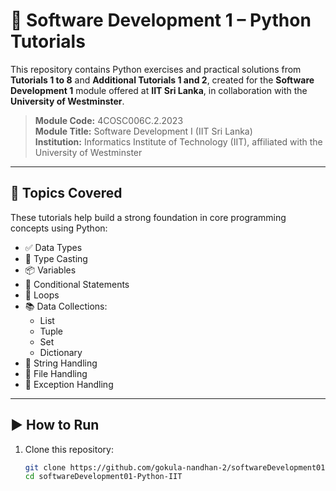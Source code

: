 # 📘 Software Development 1 – Python Tutorials

This repository contains Python exercises and practical solutions from **Tutorials 1 to 8** and **Additional Tutorials 1 and 2**, created for the **Software Development 1** module offered at **IIT Sri Lanka**, in collaboration with the **University of Westminster**.

> **Module Code:** 4COSC006C.2.2023  
> **Module Title:** Software Development I (IIT Sri Lanka)  
> **Institution:** Informatics Institute of Technology (IIT), affiliated with the University of Westminster  

---

## 🧠 Topics Covered

These tutorials help build a strong foundation in core programming concepts using Python:

- ✅ Data Types
- 🔄 Type Casting
- 📦 Variables
- 🔀 Conditional Statements
- 🔁 Loops
- 📚 Data Collections:
  - List
  - Tuple
  - Set
  - Dictionary
- 🧵 String Handling
- 📄 File Handling
- 🚫 Exception Handling

---

## ▶️ How to Run

1. Clone this repository:
   ```bash
   git clone https://github.com/gokula-nandhan-2/softwareDevelopment01-Python-IIT.git
   cd softwareDevelopment01-Python-IIT
